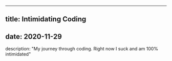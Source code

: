 
---
title: **Intimidating Coding**
---
date: 2020-11-29
---

description: "My journey through coding. Right now I suck and am 100% intimidated"
